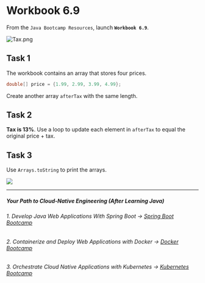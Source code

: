 # Workbook 6.9

From the `Java Bootcamp Resources`, launch **`Workbook 6.9`**.

![Tax.png](https://img-c.udemycdn.com/redactor/raw/article_lecture/2025-01-04_01-50-09-612d5def34a2fa9b5a77947cf626aae1.png)


## Task 1

The workbook contains an array that stores four prices. 

```java
double[] price = {1.99, 2.99, 3.99, 4.99};
```

Create another array `afterTax` with the same length.

## Task 2

**Tax is 13%**. Use a loop to update each element in `afterTax` to equal the original price + tax.

## Task 3

Use `Arrays.toString` to print the arrays.

![](https://img-c.udemycdn.com/redactor/raw/article_lecture/2025-01-04_01-50-09-81155a8bb84cb507ae6f438e3d9e4937.png)

----------
##### Your Path to Cloud-Native Engineering (After Learning Java)
###### 1. Develop Java Web Applications With Spring Boot → [Spring Boot Bootcamp](https://www.udemy.com/course/the-complete-spring-boot-development-bootcamp/?couponCode=SPRING_BOOTCAMP)
###### 2. Containerize and Deploy Web Applications with Docker → [Docker Bootcamp](https://www.udemy.com/course/docker-bootcamp-conquer-docker-with-real-world-projects/?couponCode=DOCKER_BOOTCAMP)
###### 3. Orchestrate Cloud Native Applications with Kubernetes → [Kubernetes Bootcamp](https://kubernetestraining.io/)